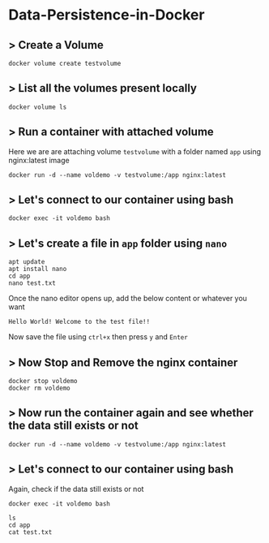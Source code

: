 # Data-Persistence-in-Docker

## > Create a Volume

```code 
docker volume create testvolume
```

## > List all the volumes present locally
```code
docker volume ls
```

## > Run a container with attached volume
Here we are are attaching volume `testvolume` with a folder named `app`
using nginx:latest image
```code
docker run -d --name voldemo -v testvolume:/app nginx:latest
```

## > Let's connect to our container using bash
```code
docker exec -it voldemo bash
```

## > Let's create a file in `app` folder using `nano`
```code
apt update
apt install nano
cd app
nano test.txt
```
Once the nano editor opens up, add the below content or whatever you want
```code
Hello World! Welcome to the test file!! 
```
Now save the file using `ctrl+x` then press `y` and `Enter`

## > Now Stop and Remove the nginx container
```code
docker stop voldemo
docker rm voldemo
```

## > Now run the container again and see whether the data still exists or not
```code
docker run -d --name voldemo -v testvolume:/app nginx:latest
```

## > Let's connect to our container using bash
Again, check if the data still exists or not
```code
docker exec -it voldemo bash
```
```code
ls
cd app
cat test.txt
```





